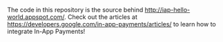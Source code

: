 The code in this repository is the source behind http://iap-hello-world.appspot.com/. Check out the articles at https://developers.google.com/in-app-payments/articles/ to learn how to integrate In-App Payments!

<p align='right'></p>